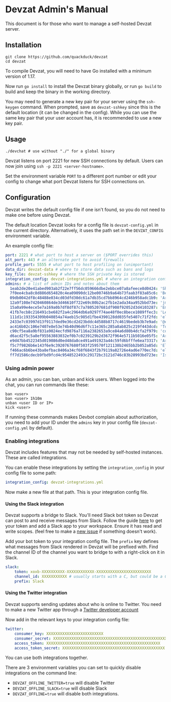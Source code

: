 # Devzat Admin's Manual

This document is for those who want to manage a self-hosted Devzat server.


## Installation
```shell
git clone https://github.com/quackduck/devzat
cd devzat
```
To compile Devzat, you will need to have Go installed with a minimum version of 1.17.

Now run `go install` to install the Devzat binary globally, or run `go build` to build and keep the binary in the working directory.

You may need to generate a new key pair for your server using the `ssh-keygen` command. When prompted, save as `devzat-sshkey` since this is the default location (it can be changed in the config).
While you can use the same key pair that your user account has, it is recommended to use a new key pair.

## Usage

```shell
./devchat # use without "./" for a global binary
```

Devzat listens on port 2221 for new SSH connections by default. Users can now join using `ssh -p 2221 <server-hostname>`.

Set the environment variable `PORT` to a different port number or edit your config to change what port Devzat listens for SSH connections on.

## Configuration

Devzat writes the default config file if one isn't found, so you do not need to make one before using Devzat. 

The default location Devzat looks for a config file is `devzat-config.yml` in the current directory. Alternatively, it uses the path set in the `DEVZAT_CONFIG` environment variable.

An example config file:
```yaml
port: 2221 # what port to host a server on ($PORT overrides this)
alt_port: 443 # an alternate port to avoid firewalls
profile_port: 5555 # what port to host profiling on (unimportant)
data_dir: devzat-data # where to store data such as bans and logs
key_file: devzat-sshkey # where the SSH private key is stored
integration_config: devzat-integrations.yml # where an integration config is stored (optional)
admins: # a list of admin IDs and notes about them
  1eab2de20e41abed903ab2f22e7ff56dc059666dbe2ebbce07a8afeece8d0424: 'Shok: school'
  7f0ee4cba8c8d886d654820c4ea09090dc12be00746b9a64b73faab3f83a85c6: 'Benjamin Smith: hackclub, github.com/Merlin04'
  09db0042df8c48488e034cd03dfd30dc61a7db35cd7bb8964cd246b958adc1b9: 'Arcade Wise: hackclub, github.com/l3gacyb3ta'
  12a9f108e7420460864de3d46610f722e69c80b2ac2fb1e2ada34aa952bbd73e: 'jmw: github.com/ciearius'
  15a0a99e4ece5e7a169a0b7df8df87c7a7805207681df908f92052d3d4103287: 'Emma Trzupek: t0rchedf3rn (RHS)'
  41fb7ecb8c216491cbe682f2a4c2964db6a9297f74ae48f0ec8bece1089ffec3: 'Leo, gh: GrandWasTaken, added cause idk'
  111d1c193354309b040854a74aeb15c985d1fbe4390128dd035fe5407c71f2fd: 'elitedino: github.com/elitedino'
  2433e7c03997d13f9117ded9e36cd2d23bddc4d588b8717c4619bedeb3b7e9ad: '@epic: github.com/TAG-Epic'
  ac416b02c106e7407e8e53e74b40d96d6f7c11e365c285a8ab825c219f443dcd: 'Tommy Pujol: hackclub'
  c90cf5ea8a9bf831a9024ecfd9876a7116a2382653a9ce84a6d80b4dcfa2f979: 'cole: github.com/ColeDrain'
  d6acd2f5c5a8ef95563883032ef0b7c0239129b2d3672f964e5711b5016e05f5: 'Arkaeriit: github.com/Arkaeriit'
  e9d47bb4522345d019086d0ed48da8ce491a491923a44c59fd6bfffe6ea73317: 'Arav Narula: twitter'
  f5c7f9826b6e143f6e9c3920767680f503f259570f121138b2465bb2b052a85d: 'Ella Xu: hackclub'
  f466ac6b6be43ba8efbac8406a34cf68f6843f2b79119a82726e4ad6e770ec7d: 'electronoob: electronoob.com'
  ff7d1586cdecb9fbd9fcd4c9548522493c29172bc3121d746c83b28993bd723e: 'Ishan Goel: quackduck'
```

### Using admin power

As an admin, you can ban, unban and kick users. When logged into the chat, you can run commands like these:
```shell
ban <user>
ban <user> 1h10m
unban <user ID or IP>
kick <user>
```

If running these commands makes Devbot complain about authorization, you need to add your ID under the `admins` key in your config file (`devzat-config.yml` by default).


### Enabling integrations

Devzat includes features that may not be needed by self-hosted instances. These are called integrations.

You can enable these integrations by setting the `integration_config` in your config file to some path:

```yaml
integration_config: devzat-integrations.yml
```
Now make a new file at that path. This is your integration config file.

#### Using the Slack integration

Devzat supports a bridge to Slack. You'll need Slack bot token so Devzat can post to and receive messages from Slack. Follow the guide [here](https://api.slack.com/authentication/basics) to get your token and add a Slack app to your workspace. Ensure it has read and write scopes. (feel free to make a [new issue](/issues) if something doesn't work).

Add your bot token to your integration config file. The `prefix` key defines what messages from Slack rendered in Devzat will be prefixed with. Find the channel ID of the channel you want to bridge to with a right-click on it in Slack.

```yaml
slack:
    token: xoxb-XXXXXXXXXX-XXXXXXXXXXXX-XXXXXXXXXXXXXXXXXXXXXXXX
    channel_id: XXXXXXXXXXX # usually starts with a C, but could be a G or D
    prefix: Slack
```

#### Using the Twitter integration

Devzat supports sending updates about who is online to Twitter. You need to make a new Twitter app through a [Twitter developer account](https://developer.twitter.com/en/apply/user)

Now add in the relevant keys to your integration config file:
```yaml
twitter:
    consumer_key: XXXXXXXXXXXXXXXXXXXXXXXXX
    consumer_secret: XXXXXXXXXXXXXXXXXXXXXXXXXXXXXXXXXXXXXXXXXXXXXXXXXX
    access_token: XXXXXXXXXXXXXXXXXXXXXXXXXXXXXXXXXXXXXXXXXXXXXXXXXX
    access_token_secret: XXXXXXXXXXXXXXXXXXXXXXXXXXXXXXXXXXXXXXXXXXXXX
```

You can use both integrations together.

There are 3 environment variables you can set to quickly disable integrations on the command line:
* `DEVZAT_OFFLINE_TWITTER=true` will disable Twitter
* `DEVZAT_OFFLINE_SLACK=true` will disable Slack
* `DEVZAT_OFFLINE=true` will disable both integrations.
